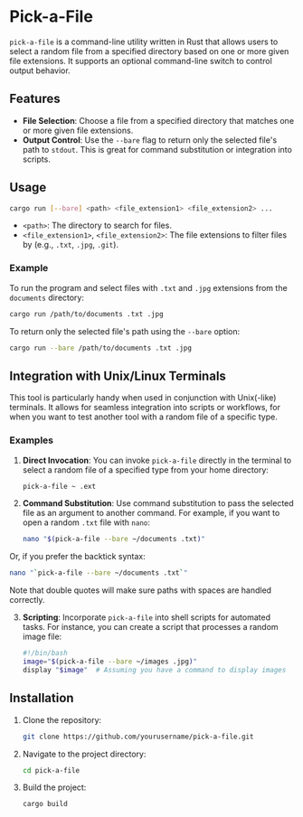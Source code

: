# Pick-a-File

`pick-a-file` is a command-line utility written in Rust that allows users to select a random file from a specified directory based on one or more given file extensions. It supports an optional command-line switch to control output behavior.

## Features

- **File Selection**: Choose a file from a specified directory that matches one or more given file extensions.
- **Output Control**: Use the `--bare` flag to return only the selected file's path to `stdout`. This is great for command substitution or integration into scripts.

## Usage

```bash
cargo run [--bare] <path> <file_extension1> <file_extension2> ...
```

- `<path>`: The directory to search for files.
- `<file_extension1>`, `<file_extension2>`: The file extensions to filter files by (e.g., `.txt`, `.jpg`, `.git`).

### Example

To run the program and select files with `.txt` and `.jpg` extensions from the `documents` directory:

```bash
cargo run /path/to/documents .txt .jpg
```

To return only the selected file's path using the `--bare` option:

```bash
cargo run --bare /path/to/documents .txt .jpg
```

## Integration with Unix/Linux Terminals

This tool is particularly handy when used in conjunction with Unix(-like) terminals. It allows for seamless integration into scripts or workflows, for when you want to test another tool with a random file of a specific type.

### Examples

1. **Direct Invocation**: You can invoke `pick-a-file` directly in the terminal to select a random file of a specified type from your home directory:
   ```bash
   pick-a-file ~ .ext
   ```

2. **Command Substitution**: Use command substitution to pass the selected file as an argument to another command. For example, if you want to open a random `.txt` file with `nano`:
   ```bash
   nano "$(pick-a-file --bare ~/documents .txt)"
   ```

Or, if you prefer the backtick syntax:
   ```bash
   nano "`pick-a-file --bare ~/documents .txt`"
   ```

Note that double quotes will make sure paths with spaces are handled correctly.

3. **Scripting**: Incorporate `pick-a-file` into shell scripts for automated tasks. For instance, you can create a script that processes a random image file:
   ```bash
   #!/bin/bash
   image="$(pick-a-file --bare ~/images .jpg)"
   display "$image"  # Assuming you have a command to display images
   ```

## Installation

1. Clone the repository:
   ```bash
   git clone https://github.com/yourusername/pick-a-file.git
   ```

2. Navigate to the project directory:
   ```bash
   cd pick-a-file
   ```

3. Build the project:
   ```bash
   cargo build
   ```

